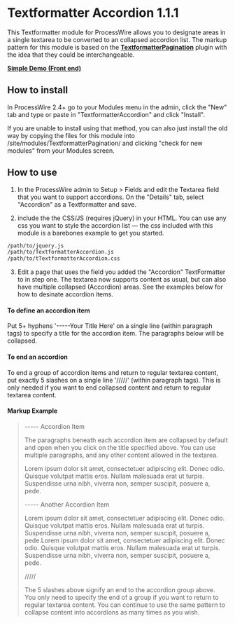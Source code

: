 # Textformatter Accordion 1.1.1

This Textformatter module for ProcessWire allows you to designate areas in a single textarea to be converted to an collapsed accordion list. The markup pattern for this module is based on the **[TextformatterPagination](https://github.com/ryancramerdesign/TextformatterPagination)** plugin with the idea that they could be interchangeable.

**[Simple Demo (Front end)](http://jsfiddle.net/hEF6z/3/)**

## How to install 

In ProcessWire 2.4+ go to your Modules menu in the admin, click the "New" tab and 
type or paste in "TextformatterAccordion" and click "Install". 

If you are unable to install using that method, you can also just install the old way 
by copying the files for this module into /site/modules/TextformatterPagination/ and 
clicking "check for new modules" from your Modules screen. 

## How to use

1. In the ProcessWire admin to Setup > Fields and edit the Textarea field that you want to
support accordions. On the "Details" tab, select "Accordion" as a Textformatter and save.

2. include the the CSS/JS (requires jQuery) in your HTML. You can use any css you want to style the accordion list — the css included with this module is a barebones example to get you started.

``` html
/path/to/jquery.js
/path/to/TextformatterAccordion.js
/path/to/tTextformatterAccordion.css
```

3. Edit a page that uses the field you added the "Accordion" TextFormatter to in step one.
The textarea now supports content as usual, but can also have multiple collapsed (Accordion) areas.
See the examples below for how to desinate accordion items.

#### To define an accordion item
Put 5+ hyphens '-----Your Title Here' on a single line (within paragraph tags) to specify a title for the accordion item. The paragraphs below will be collapsed.

#### To end an accordion
To end a group of accordion items and return to regular textarea content, put exactly 5 slashes on a single line '/////' (within paragraph tags).
This is only needed if you want to end collapsed content and return to regular textarea content.

#### Markup Example

> ----- Accordion Item
> 
> The paragraphs beneath each accordion item are collapsed by default and open when you click on the title specified above. You can use multiple paragraphs, and any other content allowed in the textarea. 
>
> Lorem ipsum dolor sit amet, consectetuer adipiscing elit. Donec odio. Quisque volutpat mattis eros. Nullam malesuada erat ut turpis. Suspendisse urna nibh, viverra non, semper suscipit, posuere a, pede.
> 
> ----- Another Accordion Item
> 
> Lorem ipsum dolor sit amet, consectetuer adipiscing elit. Donec odio. Quisque volutpat mattis eros. Nullam malesuada erat ut turpis. Suspendisse urna nibh, viverra non, semper suscipit, posuere a, pede.Lorem ipsum dolor sit amet, consectetuer adipiscing elit. Donec odio. Quisque volutpat mattis eros. Nullam malesuada erat ut turpis. Suspendisse urna nibh, viverra non, semper suscipit, posuere a, pede.
>
> /////
>
> The 5 slashes above signify an end to the accordion group above. You only need to specify the end of a group if you want to return to regular textarea content. You can continue to use the same pattern to collapse content into accordions as many times as you wish.